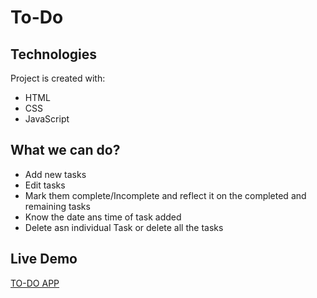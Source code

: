 # To-Do
## Technologies
Project is created with:
* HTML
* CSS
* JavaScript
## What we can do?
* Add new tasks
* Edit tasks
* Mark them complete/Incomplete and reflect it on the completed and remaining tasks
* Know the date ans time of task added
* Delete asn individual Task or delete all the tasks
## Live Demo
[TO-DO APP](https://to-do-madhu0-2.netlify.app/)
